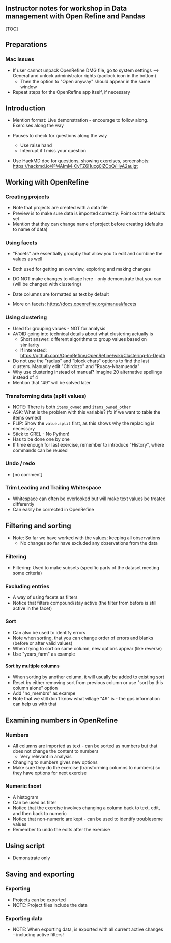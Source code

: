 ## Instructor notes for workshop in Data management with Open Refine and Pandas



[TOC]

## Preparations



### Mac issues

- If user cannot unpack OpenRefine DMG file, go to system settings --> General and unlock administrator rights (padlock icon in the bottom)
  - Then the option to "Open anyway" should appear in the same window
- Repeat steps for the OpenRefine app itself, if necessary



## Introduction

- Mention format: Live demonstration - encourage to follow along. Exercises along the way

- Pauses to check for questions along the way

  - Use raise hand
  - Interrupt if I miss your question

- Use HackMD doc for questions, showing exercises, screenshots: https://hackmd.io/@MAImM-CyTZ6l1ucg0lZCbQ/HyA2auigt

  



## Working with OpenRefine



### Creating projects

- Note that projects are created with a data file
- Preview is to make sure data is imported correctly: Point out the defaults set
- Mention that they can change name of project before creating (defaults to name of data)



### Using facets

- "Facets" are essentially groupby that allow you to edit and combine the values as well
- Both used for getting an overview, exploring and making changes
- DO NOT make changes to village here - only demonstrate that you can (will be changed with clustering) 
- Date columns are formatted as text by default

- More on facets: https://docs.openrefine.org/manual/facets



### Using clustering

- Used for grouping values - NOT for analysis
- AVOID going into technical details about what clustering actually is 
  - Short answer: different algorithms to group values based on similarity
  - If interested: https://github.com/OpenRefine/OpenRefine/wiki/Clustering-In-Depth
- Do not use the "radius" and "block chars" options to find the last clusters. Manually edit "Chirdozo" and "Ruaca-Nhamuenda"
- Why use clustering instead of manual? Imagine 20 alternative spellings instead of 4
- Mention that "49" will be solved later



### Transforming data (split values)

- NOTE: There is both `items_owned` and `items_owned_other`
- ASK: What is the problem with this variable? (fx if we want to table the items owned)
- FLIP: Show the `value.split` first, as this shows why the replacing is necessary
- Stick to GREL - No Python!
- Has to be done one by one
- If time enough for last exercise, remember to introduce "History", where commands can be reused



### Undo / redo

- [no comment]



### Trim Leading and Trailing Whitespace

- Whitespace can often be overlooked but will make text values be treated differently
- Can easily be corrected in OpenRefine



## Filtering and sorting

- Note: So far we have worked with the values; keeping all observations
  - No changes so far have excluded any observations from the data



### Filtering

- Filtering: Used to make subsets (specific parts of the dataset meeting some criteria)



### Excluding entries

- A way of using facets as filters
- Notice that filters compound/stay active (the filter from before is still active in the facet)



### Sort

- Can also be used to identify errors
- Note when sorting, that you can change order of errors and blanks (before or after valid values)
- When trying to sort on same column, new options appear (like reverse)
- Use "years_farm" as example



#### Sort by multiple columns

- When sorting by another column, it will usually be added to existing sort
- Reset by either removing sort from previous column or use "sort by this column alone" option
- Add "no_membrs" as exampe
- Note that we still don't know what village "49" is - the gps information can help us with that



## Examining numbers in OpenRefine



### Numbers

- All columns are imported as text - can be sorted as numbers but that does not change the content to numbers
  - Very relevant in analysis
- Changing to numbers gives new options
- Make sure they do the exercise (transforming columns to numbers) so they have options for next exercise



### Numeric facet

- A histogram
- Can be used as filter
- Notice that the exercise involves changing a column back to text, edit, and then back to numeric
- Notice that non-numeric are kept - can be used to identify troublesome values
- Remember to undo the edits after the exercise



## Using script

- Demonstrate only



## Saving and exporting



### Exporting

- Projects can be exported
- NOTE: Project files include the data



### Exporting data

- NOTE: When exporting data, is exported with all current active changes - including active filters!